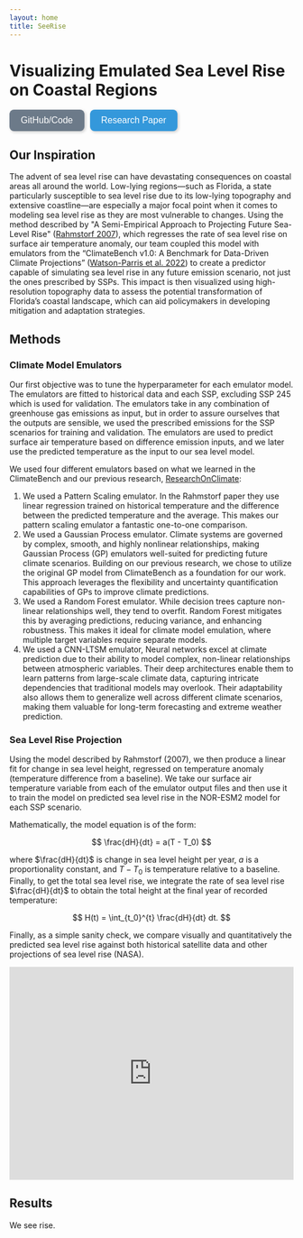 ```yaml
---
layout: home
title: SeeRise
---
```


# Visualizing Emulated Sea Level Rise on Coastal Regions

<div style="display: flex; gap: 10px; align-items: center;">
    <a href="https://github.com/zoeludena/SeeRise" target="_blank">
        <button style="background-color: #6C7A89; color: white; border: none; padding: 10px 20px; 
                    border-radius: 8px; font-size: 16px; cursor: pointer; transition: 0.3s; 
                    box-shadow: 2px 2px 5px rgba(0, 0, 0, 0.2);"
                onmouseover="this.style.backgroundColor='#5A6978'; this.style.transform='scale(1.05)';" 
                onmouseout="this.style.backgroundColor='#6C7A89'; this.style.transform='scale(1)';"
                onmousedown="this.style.backgroundColor='#485563'; this.style.transform='scale(0.95)';"
                onmouseup="this.style.backgroundColor='#5A6978'; this.style.transform='scale(1.05)';">
            GitHub/Code
        </button>
    </a>

<a href="https://example.com" target="_blank">
    <button style="background-color: #3498db; color: white; border: none; padding: 10px 20px; 
                border-radius: 8px; font-size: 16px; cursor: pointer; transition: 0.3s; 
                box-shadow: 2px 2px 5px rgba(0, 0, 0, 0.2);"
            onmouseover="this.style.backgroundColor='#2980b9'; this.style.transform='scale(1.05)';" 
            onmouseout="this.style.backgroundColor='#3498db'; this.style.transform='scale(1)';"
            onmousedown="this.style.backgroundColor='#1f669a'; this.style.transform='scale(0.95)';"
            onmouseup="this.style.backgroundColor='#2980b9'; this.style.transform='scale(1.05)';">
        Research Paper
    </button>
</a>
</div>


## Our Inspiration

The advent of sea level rise can have devastating consequences on coastal areas all around the world.  Low-lying regions—such as Florida, a state particularly susceptible to sea level rise due to its low-lying topography and extensive coastline—are especially a major focal point when it comes to modeling sea level rise as they are most vulnerable to changes. Using the method described by "A Semi-Empirical Approach to Projecting Future Sea-Level Rise" ([Rahmstorf 2007](https://www.pik-potsdam.de/~stefan/Publications/Nature/rahmstorf_science_2007.pdf)), which regresses the rate of sea level rise on surface air temperature anomaly, our team coupled this model with emulators from the “ClimateBench v1.0: A Benchmark for Data-Driven Climate Projections” ([Watson-Parris et al. 2022](https://agupubs.onlinelibrary.wiley.com/doi/10.1029/2021MS002954)) to create a predictor capable of simulating sea level rise in any future emission scenario, not just the ones prescribed by SSPs. This impact is then visualized using high-resolution topography data to assess the potential transformation of Florida’s coastal landscape, which can aid policymakers in developing mitigation and adaptation strategies.

## Methods

### Climate Model Emulators

Our first objective was to tune the hyperparameter for each emulator model. The emulators are fitted to historical data and each SSP, excluding SSP 245 which is used for validation. The emulators take in any combination of greenhouse gas emissions as input, but in order to assure ourselves that the outputs are sensible, we used the prescribed emissions for the SSP scenarios for training and validation. The emulators are used to predict surface air temperature based on difference emission inputs, and we later use the predicted temperature as the input to our sea level model.

We used four different emulators based on what we learned in the ClimateBench and our previous research, [ResearchOnClimate](https://github.com/zoeludena/ResearchOnClimate/blob/main/Utilizing_Emulators_to_Explore_the_Climate_Model_Parameter_Space.pdf):

1. We used a Pattern Scaling emulator. In the Rahmstorf paper they use linear regression trained on historical temperature and the difference between the predicted temperature and the average. This makes our pattern scaling emulator a fantastic one-to-one comparison.
2. We used a Gaussian Process emulator. Climate systems are governed by complex, smooth, and highly nonlinear relationships, making Gaussian Process (GP) emulators well-suited for predicting future climate scenarios. Building on our previous research, we chose to utilize the original GP model from ClimateBench as a foundation for our work. This approach leverages the flexibility and uncertainty quantification capabilities of GPs to improve climate predictions.
3. We used a Random Forest emulator. While decision trees capture non-linear relationships well, they tend to overfit. Random Forest mitigates this by averaging predictions, reducing variance, and enhancing robustness. This makes it ideal for climate model emulation, where multiple target variables require separate models.
4. We used a CNN-LTSM emulator, Neural networks excel at climate prediction due to their ability to model complex, non-linear relationships between atmospheric variables. Their deep architectures enable them to learn patterns from large-scale climate data, capturing intricate dependencies that traditional models may overlook. Their adaptability also allows them to generalize well across different climate scenarios, making them valuable for long-term forecasting and extreme weather prediction.

### Sea Level Rise Projection

Using the model described by Rahmstorf (2007), we then produce a linear fit for change in sea level height, regressed on temperature anomaly (temperature difference from a baseline). We take our surface air temperature variable from each of the emulator output files and then use it to train the model on predicted sea level rise in the NOR-ESM2 model for each SSP scenario.

Mathematically, the model equation is of the form:

$$
\frac{dH}{dt} = a(T - T_0)
$$

where  $\frac{dH}{dt}$ is change in sea level height per year, $a$ is a proportionality constant, and $T - T_0$ is temperature relative to a baseline. Finally, to get the total sea level rise, we integrate the rate of sea level rise $\frac{dH}{dt}$ to obtain the total height at the final year of recorded temperature:

$$
H(t) = \int_{t_0}^{t} \frac{dH}{dt} dt.
$$

Finally, as a simple sanity check, we compare visually and quantitatively the predicted sea level rise against both historical satellite data and other projections of sea level rise (NASA).

<iframe src="https://zoeludena.github.io/SeeRiseWebsite/assets/figures/ssp245_projection.html" width="100%" style="aspect-ratio: 4 / 3; border: 0;"></iframe>

## Results

We see rise.

<script type="text/javascript" async 
  src="https://polyfill.io/v3/polyfill.min.js?features=es6"></script>
<script type="text/javascript" async 
  id="MathJax-script" 
  src="https://cdn.jsdelivr.net/npm/mathjax@3/es5/tex-mml-chtml.js">
</script>
<script>
  window.MathJax = {
    tex: {
      inlineMath: [['$', '$'], ['\\(', '\\)']],
      displayMath: [['$$', '$$'], ['\\[', '\\]']]
    },
    svg: {
      fontCache: 'global'
    }
  };
</script>
